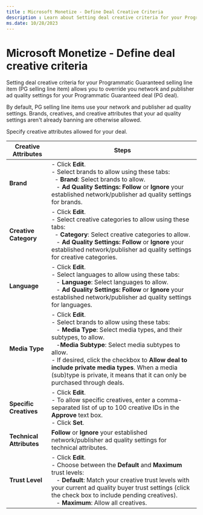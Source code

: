 ```yaml
---
title : Microsoft Monetize - Define Deal Creative Criteria
description : Learn about Setting deal creative criteria for your Programmatic Guaranteed selling line item.  
ms.date: 10/28/2023
---
```



# Microsoft Monetize - Define deal creative criteria

Setting deal creative criteria for your Programmatic Guaranteed selling
line item (PG selling line item) allows you to override you network and
publisher ad quality settings for your Programmatic Guaranteed deal (PG
deal).

By default, PG selling line items use your network and publisher ad
quality settings. Brands, creatives, and creative attributes that your
ad quality settings aren't already banning are otherwise allowed.

Specify creative attributes allowed for your
deal.

| Creative Attributes | Steps |
|---|---|
| **Brand** | - Click **Edit**.<br>  - Select brands to allow using these tabs:<br> &nbsp;&nbsp;- **Brand**: Select brands to allow.<br> &nbsp;&nbsp; - **Ad Quality Settings: Follow** or **Ignore** your established network/publisher ad quality settings for brands. |
| **Creative Category** | - Click **Edit**.<br> - Select creative categories to allow using these tabs:<br> &nbsp;&nbsp;- **Category**: Select creative categories to allow.<br> &nbsp;&nbsp; - **Ad Quality Settings: Follow** or **Ignore** your established network/publisher ad quality settings for creative categories. |
| **Language** | - Click **Edit**.<br> - Select languages to allow using these tabs:<br>  &nbsp;&nbsp; - **Language**: Select languages to allow.<br> &nbsp;&nbsp; - **Ad Quality Settings: Follow** or **Ignore** your established network/publisher ad quality settings for languages. |
| **Media Type** | - Click **Edit**.<br> - Select brands to allow using these tabs:<br>  &nbsp;&nbsp; - **Media Type**: Select media types, and their subtypes, to allow.<br> &nbsp;&nbsp; -**Media Subtype**: Select media subtypes to allow.<br>- If desired, click the checkbox to **Allow deal to include private media types**. When a media (sub)type is private, it means that it can only be purchased through deals. |
| **Specific Creatives** | - Click **Edit**.<br> - To allow specific creatives, enter a comma-separated list of up to 100 creative IDs in the **Approve** text box.<br> - Click **Set**. |
| **Technical Attributes** | **Follow** or **Ignore** your established network/publisher ad quality settings for technical attributes. |
| **Trust Level** | - Click **Edit**.<br> - Choose between the **Default** and **Maximum** trust levels:<br> &nbsp;&nbsp; - **Default**: Match your creative trust levels with your current ad quality buyer trust settings (click the check box to include pending creatives).<br> &nbsp;&nbsp; - **Maximum**: Allow all creatives. |

